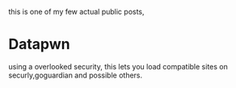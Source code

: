 this is one of my few actual public posts, 

# Datapwn
using a overlooked security, this lets you load compatible sites on securly,goguardian and possible others.
